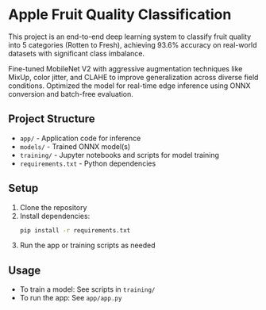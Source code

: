 # Apple Fruit Quality Classification

This project is an end-to-end deep learning system to classify fruit quality into 5 categories (Rotten to Fresh), achieving 93.6% accuracy on real-world datasets with significant class imbalance.

Fine-tuned MobileNet V2 with aggressive augmentation techniques like MixUp, color jitter, and CLAHE to improve generalization across diverse field conditions.
Optimized the model for real-time edge inference using ONNX conversion and batch-free evaluation.

## Project Structure
- `app/` - Application code for inference
- `models/` - Trained ONNX model(s)
- `training/` - Jupyter notebooks and scripts for model training
- `requirements.txt` - Python dependencies

## Setup
1. Clone the repository
2. Install dependencies:
   ```bash
   pip install -r requirements.txt
   ```
3. Run the app or training scripts as needed

## Usage
- To train a model: See scripts in `training/`
- To run the app: See `app/app.py`

